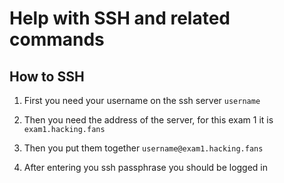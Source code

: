 # Help with SSH and related commands

## How to SSH
1. First you need your username on the ssh server ``username``

2. Then you need the address of the server, for this exam 1 it is ``exam1.hacking.fans``

3. Then you put them together ``username@exam1.hacking.fans``

4. After entering you ssh passphrase you should be logged in

